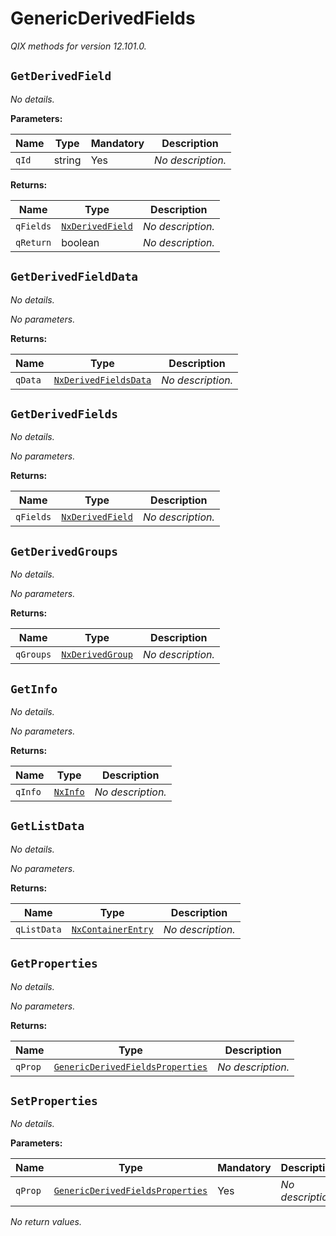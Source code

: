 <!-- markdownlint-disable -->
<!-- proselint-disable -->
# GenericDerivedFields

_QIX methods for version 12.101.0._

## `GetDerivedField`

_No details._

**Parameters:**

| Name | Type | Mandatory | Description |
| ---- | ---- | --------- | ----------- |
| `qId` | string | Yes | _No description._ |

**Returns:**

| Name | Type | Description |
| ---- | ---- | ----------- |
| `qFields` | [`NxDerivedField`](./definitions.md#nxderivedfield) | _No description._ |
| `qReturn` | boolean | _No description._ |

## `GetDerivedFieldData`

_No details._

_No parameters._

**Returns:**

| Name | Type | Description |
| ---- | ---- | ----------- |
| `qData` | [`NxDerivedFieldsData`](./definitions.md#nxderivedfieldsdata) | _No description._ |

## `GetDerivedFields`

_No details._

_No parameters._

**Returns:**

| Name | Type | Description |
| ---- | ---- | ----------- |
| `qFields` | [`NxDerivedField`](./definitions.md#nxderivedfield) | _No description._ |

## `GetDerivedGroups`

_No details._

_No parameters._

**Returns:**

| Name | Type | Description |
| ---- | ---- | ----------- |
| `qGroups` | [`NxDerivedGroup`](./definitions.md#nxderivedgroup) | _No description._ |

## `GetInfo`

_No details._

_No parameters._

**Returns:**

| Name | Type | Description |
| ---- | ---- | ----------- |
| `qInfo` | [`NxInfo`](./definitions.md#nxinfo) | _No description._ |

## `GetListData`

_No details._

_No parameters._

**Returns:**

| Name | Type | Description |
| ---- | ---- | ----------- |
| `qListData` | [`NxContainerEntry`](./definitions.md#nxcontainerentry) | _No description._ |

## `GetProperties`

_No details._

_No parameters._

**Returns:**

| Name | Type | Description |
| ---- | ---- | ----------- |
| `qProp` | [`GenericDerivedFieldsProperties`](./definitions.md#genericderivedfieldsproperties) | _No description._ |

## `SetProperties`

_No details._

**Parameters:**

| Name | Type | Mandatory | Description |
| ---- | ---- | --------- | ----------- |
| `qProp` | [`GenericDerivedFieldsProperties`](./definitions.md#genericderivedfieldsproperties) | Yes | _No description._ |

_No return values._
